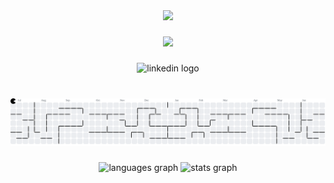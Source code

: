 <div align="center">
  <img src="https://profile-counter.glitch.me/nguyenbn7/count.svg?"  />
</div>

###

<div align="center">
  <img height="200" src="https://media1.tenor.com/m/1kf4J-xC_68AAAAd/cat.gif"  />
</div>

###

<div align="center">
  <img src="https://raw.githubusercontent.com/maurodesouza/profile-readme-generator/master/src/assets/icons/social/linkedin/default.svg" width="52" height="40" alt="linkedin logo"  />
</div>

###

<br clear="both">

<picture>
  <source media="(prefers-color-scheme: dark)" srcset="https://raw.githubusercontent.com/nguyenbn7/nguyenbn7/output/pacman-contribution-graph-dark.svg">
  <source media="(prefers-color-scheme: light)" srcset="https://raw.githubusercontent.com/nguyenbn7/nguyenbn7/output/pacman-contribution-graph.svg">
  <img alt="pacman contribution graph" src="https://raw.githubusercontent.com/nguyenbn7/nguyenbn7/output/pacman-contribution-graph.svg">
</picture>

###

<div align="center">
  <img src="https://github-readme-stats-ochre-six-50.vercel.app/api/top-langs?username=nguyenbn7&locale=en&hide_title=false&layout=donut&card_width=320&langs_count=5&theme=dracula&hide_border=true&order=2&hide=html,css" height="200" alt="languages graph"  />
  <img src="https://github-readme-stats-ochre-six-50.vercel.app/api?username=nguyenbn7&hide_title=false&hide_rank=false&rank_icon=github&show_icons=true&include_all_commits=true&count_private=false&disable_animations=false&theme=dracula&locale=en&hide_border=true&order=1" height="200" alt="stats graph"  />
</div>

###
